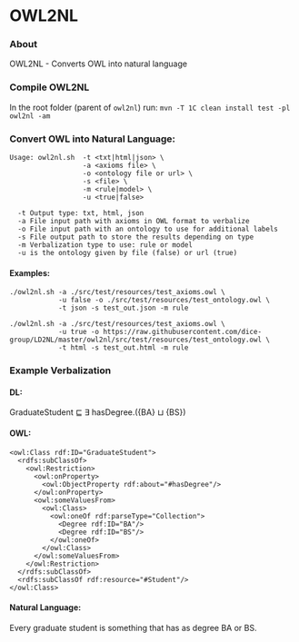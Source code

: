 OWL2NL
=========

### About

OWL2NL - Converts OWL into natural language

### Compile OWL2NL
In the root folder (parent of `owl2nl`) run: `mvn -T 1C clean install test -pl owl2nl -am`


### Convert OWL into Natural Language:

```
Usage: owl2nl.sh  -t <txt|html|json> \
                  -a <axioms file> \
                  -o <ontology file or url> \
                  -s <file> \
                  -m <rule|model> \
                  -u <true|false>

  -t Output type: txt, html, json
  -a File input path with axioms in OWL format to verbalize
  -o File input path with an ontology to use for additional labels
  -s File output path to store the results depending on type
  -m Verbalization type to use: rule or model
  -u is the ontology given by file (false) or url (true)

```
#### Examples:
```
./owl2nl.sh -a ./src/test/resources/test_axioms.owl \
            -u false -o ./src/test/resources/test_ontology.owl \
            -t json -s test_out.json -m rule
```

```
./owl2nl.sh -a ./src/test/resources/test_axioms.owl \
            -u true -o https://raw.githubusercontent.com/dice-group/LD2NL/master/owl2nl/src/test/resources/test_ontology.owl \
            -t html -s test_out.html -m rule
```
### Example Verbalization

#### DL:

GraduateStudent ⊑ ∃ hasDegree.({BA} ⊔ {BS})

#### OWL:
```
<owl:Class rdf:ID="GraduateStudent">
  <rdfs:subClassOf>
    <owl:Restriction>
      <owl:onProperty>
        <owl:ObjectProperty rdf:about="#hasDegree"/>
      </owl:onProperty>
      <owl:someValuesFrom>
        <owl:Class>
          <owl:oneOf rdf:parseType="Collection">
            <Degree rdf:ID="BA"/>
            <Degree rdf:ID="BS"/>
          </owl:oneOf>
        </owl:Class>
      </owl:someValuesFrom>
    </owl:Restriction>
  </rdfs:subClassOf>
  <rdfs:subClassOf rdf:resource="#Student"/>
</owl:Class>
```
#### Natural Language:
Every graduate student is something that has as degree BA or BS.

